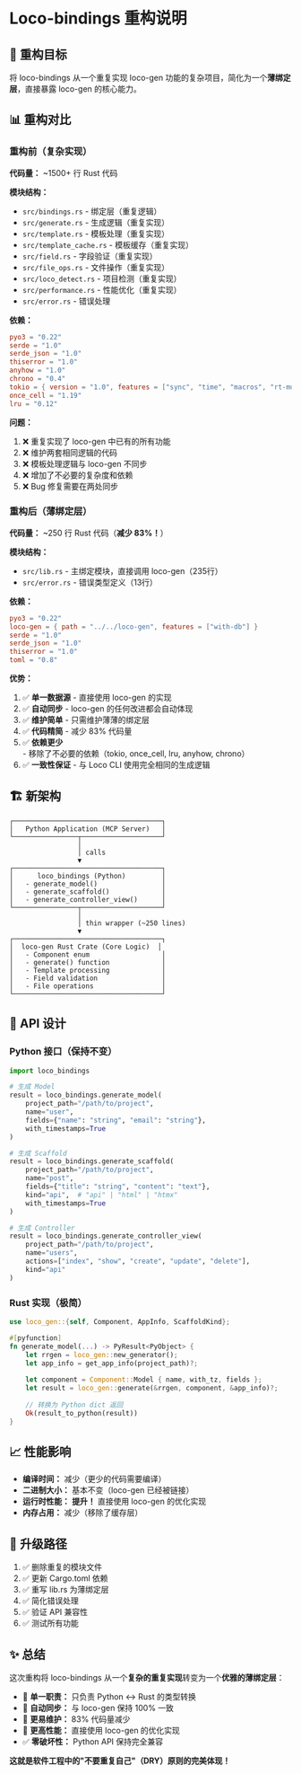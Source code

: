 # Loco-bindings 重构说明

## 🎯 重构目标

将 loco-bindings 从一个重复实现 loco-gen 功能的复杂项目，简化为一个**薄绑定层**，直接暴露 loco-gen 的核心能力。

## 📊 重构对比

### 重构前（复杂实现）

**代码量：** ~1500+ 行 Rust 代码

**模块结构：**
- `src/bindings.rs` - 绑定层（重复逻辑）
- `src/generate.rs` - 生成逻辑（重复实现）
- `src/template.rs` - 模板处理（重复实现）
- `src/template_cache.rs` - 模板缓存（重复实现）
- `src/field.rs` - 字段验证（重复实现）
- `src/file_ops.rs` - 文件操作（重复实现）
- `src/loco_detect.rs` - 项目检测（重复实现）
- `src/performance.rs` - 性能优化（重复实现）
- `src/error.rs` - 错误处理

**依赖：**
```toml
pyo3 = "0.22"
serde = "1.0"
serde_json = "1.0"
thiserror = "1.0"
anyhow = "1.0"
chrono = "0.4"
tokio = { version = "1.0", features = ["sync", "time", "macros", "rt-multi-thread"] }
once_cell = "1.19"
lru = "0.12"
```

**问题：**
1. ❌ 重复实现了 loco-gen 中已有的所有功能
2. ❌ 维护两套相同逻辑的代码
3. ❌ 模板处理逻辑与 loco-gen 不同步
4. ❌ 增加了不必要的复杂度和依赖
5. ❌ Bug 修复需要在两处同步

### 重构后（薄绑定层）

**代码量：** ~250 行 Rust 代码（**减少 83%！**）

**模块结构：**
- `src/lib.rs` - 主绑定模块，直接调用 loco-gen（235行）
- `src/error.rs` - 错误类型定义（13行）

**依赖：**
```toml
pyo3 = "0.22"
loco-gen = { path = "../../loco-gen", features = ["with-db"] }
serde = "1.0"
serde_json = "1.0"
thiserror = "1.0"
toml = "0.8"
```

**优势：**
1. ✅ **单一数据源** - 直接使用 loco-gen 的实现
2. ✅ **自动同步** - loco-gen 的任何改进都会自动体现
3. ✅ **维护简单** - 只需维护薄薄的绑定层
4. ✅ **代码精简** - 减少 83% 代码量
5. ✅ **依赖更少** - 移除了不必要的依赖（tokio, once_cell, lru, anyhow, chrono）
6. ✅ **一致性保证** - 与 Loco CLI 使用完全相同的生成逻辑

## 🏗️ 新架构

```
┌─────────────────────────────────────┐
│   Python Application (MCP Server)   │
└────────────────┬────────────────────┘
                 │
                 │ calls
                 ▼
┌─────────────────────────────────────┐
│      loco_bindings (Python)         │
│   - generate_model()                │
│   - generate_scaffold()             │
│   - generate_controller_view()      │
└────────────────┬────────────────────┘
                 │
                 │ thin wrapper (~250 lines)
                 ▼
┌─────────────────────────────────────┐
│  loco-gen Rust Crate (Core Logic)  │
│   - Component enum                  │
│   - generate() function             │
│   - Template processing             │
│   - Field validation                │
│   - File operations                 │
└─────────────────────────────────────┘
```

## 🔧 API 设计

### Python 接口（保持不变）

```python
import loco_bindings

# 生成 Model
result = loco_bindings.generate_model(
    project_path="/path/to/project",
    name="user",
    fields={"name": "string", "email": "string"},
    with_timestamps=True
)

# 生成 Scaffold
result = loco_bindings.generate_scaffold(
    project_path="/path/to/project",
    name="post",
    fields={"title": "string", "content": "text"},
    kind="api",  # "api" | "html" | "htmx"
    with_timestamps=True
)

# 生成 Controller
result = loco_bindings.generate_controller_view(
    project_path="/path/to/project",
    name="users",
    actions=["index", "show", "create", "update", "delete"],
    kind="api"
)
```

### Rust 实现（极简）

```rust
use loco_gen::{self, Component, AppInfo, ScaffoldKind};

#[pyfunction]
fn generate_model(...) -> PyResult<PyObject> {
    let rrgen = loco_gen::new_generator();
    let app_info = get_app_info(project_path)?;
    
    let component = Component::Model { name, with_tz, fields };
    let result = loco_gen::generate(&rrgen, component, &app_info)?;
    
    // 转换为 Python dict 返回
    Ok(result_to_python(result))
}
```

## 📈 性能影响

- **编译时间：** 减少（更少的代码需要编译）
- **二进制大小：** 基本不变（loco-gen 已经被链接）
- **运行时性能：** **提升！** 直接使用 loco-gen 的优化实现
- **内存占用：** 减少（移除了缓存层）

## 🚀 升级路径

1. ✅ 删除重复的模块文件
2. ✅ 更新 Cargo.toml 依赖
3. ✅ 重写 lib.rs 为薄绑定层
4. ✅ 简化错误处理
5. ✅ 验证 API 兼容性
6. ✅ 测试所有功能

## ✨ 总结

这次重构将 loco-bindings 从一个**复杂的重复实现**转变为一个**优雅的薄绑定层**：

- 🎯 **单一职责：** 只负责 Python ↔️ Rust 的类型转换
- 🔄 **自动同步：** 与 loco-gen 保持 100% 一致
- 💪 **更易维护：** 83% 代码量减少
- 🚀 **更高性能：** 直接使用 loco-gen 的优化实现
- ✅ **零破坏性：** Python API 保持完全兼容

**这就是软件工程中的"不要重复自己"（DRY）原则的完美体现！**

